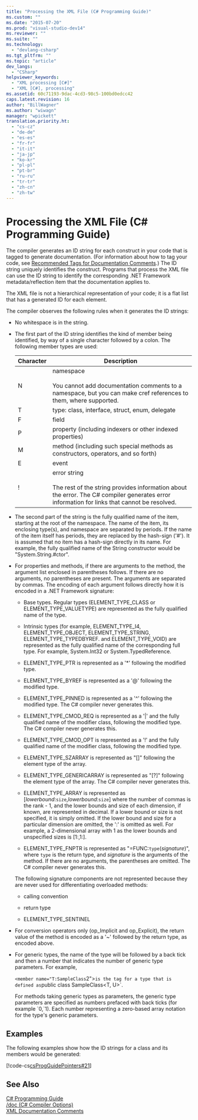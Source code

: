 ```yaml
---
title: "Processing the XML File (C# Programming Guide)"
ms.custom: ""
ms.date: "2015-07-20"
ms.prod: "visual-studio-dev14"
ms.reviewer: ""
ms.suite: ""
ms.technology: 
  - "devlang-csharp"
ms.tgt_pltfrm: ""
ms.topic: "article"
dev_langs: 
  - "CSharp"
helpviewer_keywords: 
  - "XML processing [C#]"
  - "XML [C#], processing"
ms.assetid: 60c71193-9dac-4cd3-98c5-100bd0edcc42
caps.latest.revision: 16
author: "BillWagner"
ms.author: "wiwagn"
manager: "wpickett"
translation.priority.ht: 
  - "cs-cz"
  - "de-de"
  - "es-es"
  - "fr-fr"
  - "it-it"
  - "ja-jp"
  - "ko-kr"
  - "pl-pl"
  - "pt-br"
  - "ru-ru"
  - "tr-tr"
  - "zh-cn"
  - "zh-tw"
---
```

# Processing the XML File (C# Programming Guide)
The compiler generates an ID string for each construct in your code that is tagged to generate documentation. (For information about how to tag your code, see [Recommended Tags for Documentation Comments](../../../csharp\programming-guide\xmldoc/recommended-tags-for-documentation-comments.md).) The ID string uniquely identifies the construct. Programs that process the XML file can use the ID string to identify the corresponding .NET Framework metadata/reflection item that the documentation applies to.  
  
 The XML file is not a hierarchical representation of your code; it is a flat list that has a generated ID for each element.  
  
 The compiler observes the following rules when it generates the ID strings:  
  
-   No whitespace is in the string.  
  
-   The first part of the ID string identifies the kind of member being identified, by way of a single character followed by a colon. The following member types are used:  
  
    |Character|Description|  
    |---------------|-----------------|  
    |N|namespace<br /><br /> You cannot add documentation comments to a namespace, but you can make cref references to them, where supported.|  
    |T|type: class, interface, struct, enum, delegate|  
    |F|field|  
    |P|property (including indexers or other indexed properties)|  
    |M|method (including such special methods as constructors, operators, and so forth)|  
    |E|event|  
    |!|error string<br /><br /> The rest of the string provides information about the error. The C# compiler generates error information for links that cannot be resolved.|  
  
-   The second part of the string is the fully qualified name of the item, starting at the root of the namespace. The name of the item, its enclosing type(s), and namespace are separated by periods. If the name of the item itself has periods, they are replaced by the hash-sign ('#'). It is assumed that no item has a hash-sign directly in its name. For example, the fully qualified name of the String constructor would be "System.String.#ctor".  
  
-   For properties and methods, if there are arguments to the method, the argument list enclosed in parentheses follows. If there are no arguments, no parentheses are present. The arguments are separated by commas. The encoding of each argument follows directly how it is encoded in a .NET Framework signature:  
  
    -   Base types. Regular types (ELEMENT_TYPE_CLASS or ELEMENT_TYPE_VALUETYPE) are represented as the fully qualified name of the type.  
  
    -   Intrinsic types (for example, ELEMENT_TYPE_I4, ELEMENT_TYPE_OBJECT, ELEMENT_TYPE_STRING, ELEMENT_TYPE_TYPEDBYREF. and ELEMENT_TYPE_VOID) are represented as the fully qualified name of the corresponding full type. For example, System.Int32 or System.TypedReference.  
  
    -   ELEMENT_TYPE_PTR is represented as a '*' following the modified type.  
  
    -   ELEMENT_TYPE_BYREF is represented as a '@' following the modified type.  
  
    -   ELEMENT_TYPE_PINNED is represented as a '^' following the modified type. The C# compiler never generates this.  
  
    -   ELEMENT_TYPE_CMOD_REQ is represented as a '&#124;' and the fully qualified name of the modifier class, following the modified type. The C# compiler never generates this.  
  
    -   ELEMENT_TYPE_CMOD_OPT is represented as a '!' and the fully qualified name of the modifier class, following the modified type.  
  
    -   ELEMENT_TYPE_SZARRAY is represented as "[]" following the element type of the array.  
  
    -   ELEMENT_TYPE_GENERICARRAY is represented as "[?]" following the element type of the array. The C# compiler never generates this.  
  
    -   ELEMENT_TYPE_ARRAY is represented as [*lowerbound*:`size`,*lowerbound*:`size`] where the number of commas is the rank - 1, and the lower bounds and size of each dimension, if known, are represented in decimal. If a lower bound or size is not specified, it is simply omitted. If the lower bound and size for a particular dimension are omitted, the ':' is omitted as well. For example, a 2-dimensional array with 1 as the lower bounds and unspecified sizes is [1:,1:].  
  
    -   ELEMENT_TYPE_FNPTR is represented as "=FUNC:`type`(*signature*)", where `type` is the return type, and *signature* is the arguments of the method. If there are no arguments, the parentheses are omitted. The C# compiler never generates this.  
  
     The following signature components are not represented because they are never used for differentiating overloaded methods:  
  
    -   calling convention  
  
    -   return type  
  
    -   ELEMENT_TYPE_SENTINEL  
  
-   For conversion operators only (op_Implicit and op_Explicit), the return value of the method is encoded as a '~' followed by the return type, as encoded above.  
  
-   For generic types, the name of the type will be followed by a back tick and then a number that indicates the number of generic type parameters.  For example,  
  
     `<member name="T:SampleClass`2">` is the tag for a type that is defined as `public class SampleClass\<T, U>`.  
  
     For methods taking generic types as parameters, the generic type parameters are specified as numbers prefaced with back ticks (for example \`0,`1).  Each number representing a zero-based array notation for the type's generic parameters.  
  
## Examples  
 The following examples show how the ID strings for a class and its members would be generated:  
  
 [!code-cs[csProgGuidePointers#21](../../../csharp\programming-guide\unsafe-code-pointers/codesnippet/CSharp/processing-the-xml-file_1.cs)]  
  
## See Also  
 [C# Programming Guide](../../../csharp\programming-guide/index.md)   
 [/doc (C# Compiler Options)](../../../csharp\language-reference\compiler-options/doc-compiler-option.md)   
 [XML Documentation Comments](../../../csharp\programming-guide\xmldoc/xml-documentation-comments.md)